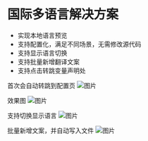 # 国际多语言解决方案
+ 实现本地语言预览
+ 支持配置化，满足不同场景，无需修改源代码
+ 支持显示语言切换
+ 支持批量新增翻译文案
+ 支持点击转跳变量声明处

首次会自动转跳到配置页
![图片](https://cdn.poizon.com/node-common/ee9c48e208ec2d65f18889aaf0037777.png)

效果图
![图片](https://cdn.poizon.com/node-common/497a0305604f53fec8396286ab5b09e8.png)

支持切换显示语言
![图片](https://cdn.poizon.com/node-common/34affc4b0214c4c52f7c37420a5f28ba.png)

批量新增文案，并自动写入文件
![图片](https://cdn.poizon.com/node-common/b157c7f04171eda1e65704859d0463ae.png)